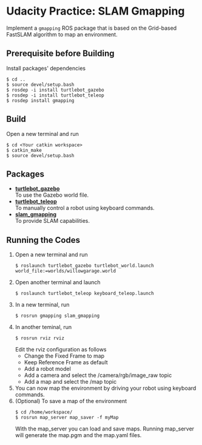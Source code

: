 # Udacity Practice: SLAM Gmapping
Implement a `gmapping` ROS package that is based on the Grid-based FastSLAM algorithm to map an environment.
## Prerequisite before Building  
Install packages' dependencies
```
$ cd ..
$ source devel/setup.bash
$ rosdep -i install turtlebot_gazebo
$ rosdep -i install turtlebot_teleop
$ rosdep install gmapping
```
## Build
Open a new terminal and run 
```
$ cd <Your catkin workspace>
$ catkin_make
$ source devel/setup.bash
```
## Packages
- [**turtlebot_gazebo**](https://github.com/turtlebot/turtlebot_simulator)  
To use the Gazebo world file.
- [**turtlebot_teleop**](https://github.com/turtlebot/turtlebot)  
To manually control a robot using keyboard commands.  
- [**slam_gmapping**](https://github.com/ros-perception/slam_gmapping)  
To provide SLAM capabilities.
## Running the Codes
1. Open a new terminal and run
   ```
   $ roslaunch turtlebot_gazebo turtlebot_world.launch world_file:=worlds/willowgarage.world
   ```
2. Open another terminal and launch
   ```
   $ roslaunch turtlebot_teleop keyboard_teleop.launch
   ```
3. In a new terminal, run
   ```
   $ rosrun gmapping slam_gmapping
   ```
4. In another teminal, run
   ```
   $ rosrun rviz rviz
   ```
   Edit  the rviz configuration as follows
   - Change the Fixed Frame to map
   - Keep Reference Frame as default
   - Add a robot model
   - Add a camera and select the /camera/rgb/image_raw topic
   - Add a map and select the /map topic
5. You can now map the environment by driving your robot using keyboard commands.
6. (Optional) To save a map of the environment
   ```
   $ cd /home/workspace/
   $ rosrun map_server map_saver -f myMap
   ```
   With the map_server you can load and save maps. Running map_server will generate the map.pgm and the map.yaml files.